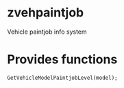 # zvehpaintjob
Vehicle paintjob info system

# Provides functions

```Pawn
GetVehicleModelPaintjobLevel(model);
```
